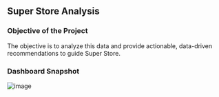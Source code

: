 ## Super Store Analysis
### Objective of the Project
The objective is to analyze this data and provide actionable, data-driven recommendations to guide Super Store.

### Dashboard Snapshot

![image](https://github.com/user-attachments/assets/88747e24-6f1b-4c48-ad8f-b654f5cd2c6d)



